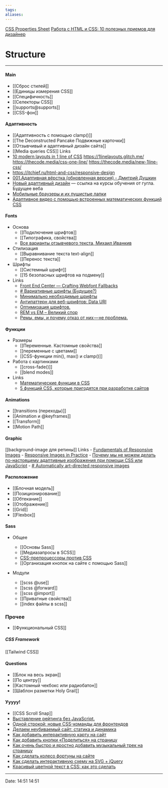 ```yaml
---
tags: 
aliases: 
---
```

[CSS Properties Sheet](https://docs.google.com/spreadsheets/d/1-pca7hev_jizbaKW1ns13kvHFQUz6R1rz7SyXg8dQAQ/edit#gid=0)
[Работа с HTML и CSS: 10 полезных приемов для дизайнер](https://nuancesprog.ru/p/12211/)
# Structure
---
#### Main
- [[Сброс стилей]]
- [[Единицы измерения CSS]]
- [[Специфичность]]
- [[Селекторы CSS]]
- [[supports@supports]]
- [[CSS-фон]]

#### Адаптивность
- [[Адаптивность с помощью clamp()]]
- [[The Deconstructed Pancake Подвижные карточки]]
- [[Отзывчивый и адаптивный дизайн сайта]]
- [[Media queries CSS]]
 Links
- [10 modern layouts in 1 line of CSS](https://www.youtube.com/watch?v=qm0IfG1GyZU) https://1linelayouts.glitch.me/ https://thecode.media/css-one-line/ https://thecode.media/new-1line-css/
- https://itchief.ru/html-and-css/responsive-design
- [001.Адаптивная вёрстка (обновленная версия) - Дмитрий Душкин](https://www.youtube.com/watch?v=5jTDpz7OXD4)
- [Новый адаптивный дизайн](https://www.youtube.com/watch?v=dhrX_biPH8c) — ссылка на курсы обучения от гугла. Будущее веба
- [Мобильные браузеры и их пушистые лапки](https://habr.com/ru/company/zerotech/blog/336172/) 
- [Адаптивное видео с помощью встроенных математических функций CSS](https://yoksel.github.io/adaptive-video-with-css-math/)
#### Fonts
- Основа
	- [[Подключение шрифтов]]	
	- [[Типографика, свойства]]
	- [Все варианты отзывчевого текста, Михаил Иванкив](https://www.youtube.com/watch?v=cO2-zYzjyD0)
- Стилизация
	- [[Выравнивание текста text-align]]
	- [[Перенос текста]]
- Шрифты
	- [[Системный шрифт]]
	- [[15 безопасных шрифтов на подмену]]
- Links
	- [Front End Center — Crafting Webfont Fallbacks](https://www.youtube.com/watch?v=tO01ul1WNW8&t=604s)
	- [# Вариативные шрифты (Будущее?)](https://yoksel.github.io/opentype-variable-fonts/)
	- [Минимально необходимые шрифты](https://css-live.ru/articles/minimalno-neobxodimye-shrifty.html)
	- [Антипаттерн для веб-шрифтов: Data URI](https://css-live.ru/articles/antipattern-dlya-veb-shriftov-data-uri.html)
	- [Оптимизация шрифтов.](https://developers.google.com/web/fundamentals/performance/optimizing-content-efficiency/webfont-optimization?hl=ru)
	- [REM vs EM – Великий спор](https://habr.com/ru/post/280125/)
	- [Ремы, емы, и почему отказ от них — не проблема.](https://medium.com/devschacht/david-gilbertson-rems-and-ems-and-why-you-probably-dont-need-them-3b2b1e785787)
#### Функции
- Размеры
	- [[Переменные. Кастомные свойства]]
	- [[переменные с цветами]]
	- [[CSS-функции min(), max() и clamp()]]
- Работа с картинками
	- [[cross-fade()]]
	- [[blend modes]]
- Links
	- [Математические функции в CSS](https://yoksel.github.io/css-math/#restrictions)
	- [5 функций CSS, которые пригодятся при разработке сайтов](https://nuancesprog.ru/p/12643/)
#### Animations
- [[transitions (переходы)]]
- [[Animation и @keyframes]]
- [[Transform]]
- [[Motion Path]]
#### Graphic
[[background-image для ретины]]
 Links
	- [Fundamentals of Responsive Images](https://www.lullabot.com/articles/fundamentals-of-responsive-images)
	- [Responsive Images in Practice](http://alistapart.com/article/responsive-images-in-practice/)
	- [Почему мы не можем делать по-настоящему адаптивные изображения при помощи CSS или JavaScript](https://css-live.ru/articles/pochemu-my-ne-mozhem-delat-po-nastoyashhemu-adaptivnye-izobrazheniya-pri-pomoshhi-css-ili-javascript.html)
	- [# Automatically art-directed responsive images](https://cloudinary.com/blog/automatically_art_directed_responsive_images)
#### Расположение
- [[Блочная модель]]
- [[Позиционирование]]
- [[Обтекание]]
- [[Отображение]]
- [[Grid]]
- [[Flexbox]]

#### Sass
- Общее
	- [[Основы Sass]]
	- [[Медиазапросы в SCSS]]
	- [CSS-препроцессоры против CSS](https://nicothin.pro/page/css-preprocessors)
	- [[Организация кнопок на сайте с помощью Sass]]
	
- Модули
	- [[scss @use]]
	- [[scss @forward]]
	- [[scss @import]]
	- [[Приватные свойства]]
	- [[index файлы в scss]]

### Прочее
- [[Функциональный CSS]]

##### CSS  Framework

[[Tailwind CSS]]

#### Questions

- [[Блок на весь экран]]
- [[По центру]]
- [[Кастомный чекбокс или радиобатон]]
- [[Шаблон разметки Holy Grail]]

#### Ууууу!

- [[CSS Scroll Snap]]
- [Выставление рейтинга без JavaScript.](https://eugeno.ru/%D0%B1%D0%BB%D0%BE%D0%B3/%D0%B2%D1%8B%D1%81%D1%82%D0%B0%D0%B2%D0%BB%D0%B5%D0%BD%D0%B8%D0%B5-%D1%80%D0%B5%D0%B9%D1%82%D0%B8%D0%BD%D0%B3%D0%B0)
- [Одной строкой: новые CSS-команды для фронтендов](https://thecode.media/css-one-line/)
- [Делаем неубиваемый сайт: статика и динамика](https://thecode.media/static/)
- [Как добавить интерактивную карту на сайт](https://thecode.media/maps/)
- [Как добавить кнопки «Поделиться» на страницу](https://thecode.media/quick-share/)
- [Как очень быстро и яростно добавить музыкальный трек на страницу](https://thecode.media/comments/)
- [Как сделать колесо фортуны на сайте](https://thecode.media/fortune/)
- [ Как сделать интерактивную схему на SVG + jQuery](https://snipp.ru/html-css/interactive-map)
- [Красивый цветной текст в CSS: как это сделать](https://thecode.media/fill-color/)
---
Date: 14:51 14:51
